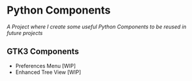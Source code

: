 Python Components
=================
*A Project where I create some useful Python Components to be reused in future projects*

GTK3 Components
---------------
+ Preferences Menu [WIP]
+ Enhanced Tree View [WIP]